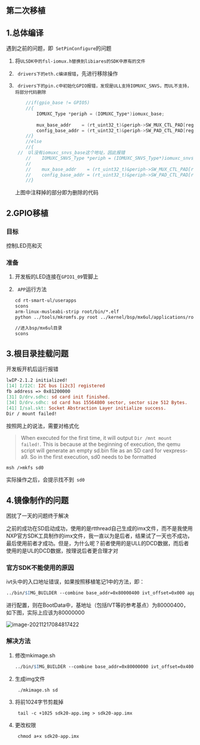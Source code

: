 ## 第二次移植

[^说明]: 准备逐步移植所有模块

## 1.总体编译

遇到之前的问题，即` SetPinConfigure`的问题

1. 将`ULSDK中的fsl-iomux.h替换到libiares的SDK中原有的文件`

2. ` drivers下的eth.c编译报错`，先进行移除操作

3. ` drivers下的pin.c中初始化GPIO报错，发现是ULL支持IOMUXC_SNVS，而UL不支持，将部分代码删除`

   ``` c
       //if(gpio_base != GPIO5)
       //{
           IOMUXC_Type *periph = (IOMUXC_Type*)iomuxc_base;
           
           mux_base_addr    = (rt_uint32_t)&periph->SW_MUX_CTL_PAD[reg_offset];
           config_base_addr = (rt_uint32_t)&periph->SW_PAD_CTL_PAD[reg_offset];
       //}
       //else
       //{
   	//	Ul没有iomuxc_snvs_base这个地址，因此报错
       //    IOMUXC_SNVS_Type *periph = (IOMUXC_SNVS_Type*)iomuxc_snvs_base;
       //    
       //    mux_base_addr    = (rt_uint32_t)&periph->SW_MUX_CTL_PAD[reg_offset];
       //    config_base_addr = (rt_uint32_t)&periph->SW_PAD_CTL_PAD[reg_offset];
       //}
   ```

   上图中注释掉的部分即为删除的代码

## 2.GPIO移植

### 目标

控制LED亮和灭

### 准备

1. 开发板的LED连接在`GPIO1_09`管脚上

2. ` APP`运行方法

   ``` makefile
   cd rt-smart-ul/userapps
   scons
   arm-linux-musleabi-strip root/bin/*.elf
   python ../tools/mkromfs.py root ../kernel/bsp/mx6ul/applications/romfs.c
   
   //进入bsp/mx6ul目录
   scons
   ```

## 3.根目录挂载问题

开发板开机后运行报错

``` makefile
lwIP-2.1.2 initialized!
[14] I/I2C: I2C bus [i2c3] registered
fb address => 0x81200000
[31] D/drv.sdhc: sd card init finished.
[34] D/drv.sdhc: sd card has 15564800 sector, sector size 512 Bytes.
[41] I/sal.skt: Socket Abstraction Layer initialize success.
Dir / mount failed!
```

按照网上的说法，需要对格式化

> When executed for the first time, it will output `Dir /mnt mount failed!`. This is because at the beginning of execution, the qemu script will generate an empty sd.bin file as an SD card for vexpress-a9. So in the first execution, sd0 needs to be formatted

``` makefile
msh />mkfs sd0
```

实际操作之后，会提示找不到` sd0`

## 4.镜像制作的问题

困扰了一天的问题终于解决

之前的成功在SD启动成功，使用的是rtthread自己生成的imx文件，而不是我使用NXP官方SDK工具制作的imx文件，我一直以为是后者，结果试了一天也不成功，最后使用前者才成功。但是，为什么呢？前者使用的是ULL的DCD数据，而后者使用的是UL的DCD数据，按理说后者更合理才对

### 官方SDK不能使用的原因

ivt头中的入口地址错误，如果按照移植笔记1中的方法，即：

``` makefile
../bin/$IMG_BUILDER --combine base_addr=0x80000400 ivt_offset=0x000 app_offset=0xc00 dcd_file=dcd.bin app_file=sdk20-app.bin ofile=sdk20-app.img image_entry_point=0x80001000
```

进行配置，则在BootData中，基地址（包括IVT等的参考基点）为80000400，如下图，实际上应该为80000000

![image-20211217084817422](F:\RTThread\imx6ul\image-20211217084817422.png)

### 解决方法

1. 修改mkimage.sh

   ``` makefile
   ../bin/$IMG_BUILDER --combine base_addr=0x80000000 ivt_offset=0x400 app_offset=0x1000 dcd_file=dcd.bin app_file=sdk20-app.bin ofile=sdk20-app.img image_entry_point=0x80001000
   ```

2. 生成img文件

   ` ./mkimage.sh sd`

3. 将前1024字节剪裁掉

   ` tail -c +1025 sdk20-app.img > sdk20-app.imx`

4. 更改权限

   ` chmod a+x sdk20-app.imx`

   

